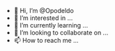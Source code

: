 - 👋 Hi, I’m @Opodeldo
- 👀 I’m interested in ...
- 🌱 I’m currently learning ...
- 💞️ I’m looking to collaborate on ...
- 📫 How to reach me ...

<!---
Opodeldo/Opodeldo is a ✨ special ✨ repository because its `README.md` (this file) appears on your GitHub profile.
You can click the Preview link to take a look at your changes.
--->
